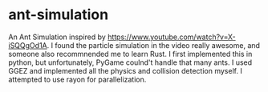 # ant-simulation

An Ant Simulation inspired by https://www.youtube.com/watch?v=X-iSQQgOd1A. 
I found the particle simulation in the video really awesome, and someone also recommnended me to learn Rust. 
I first implemented this in python, but unfortunately, PyGame coulnd't handle that many ants.
I used GGEZ and implemented all the physics and collision detection myself. I attempted to use rayon for parallelization. 
